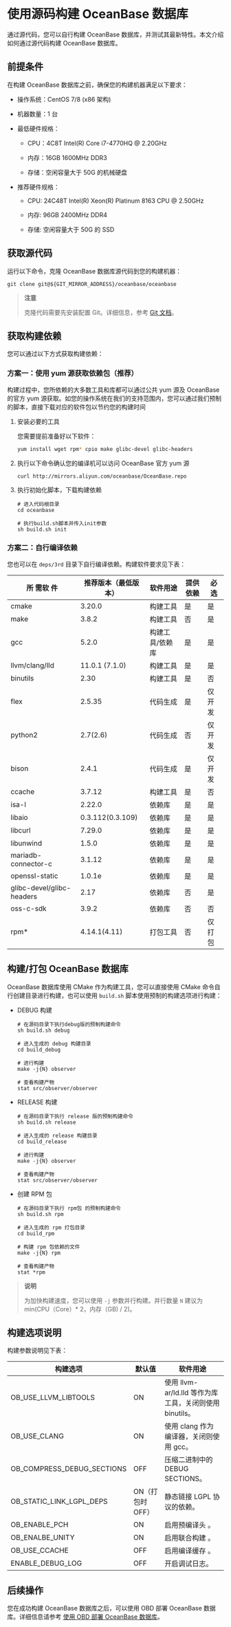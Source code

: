 # 使用源码构建 OceanBase 数据库

通过源代码，您可以自行构建 OceanBase 数据库，并测试其最新特性。本文介绍如何通过源代码构建 OceanBase 数据库。

## 前提条件

在构建 OceanBase 数据库之前，确保您的构建机器满足以下要求：

* 操作系统：CentOS 7/8 (x86 架构)

* 机器数量：1 台

* 最低硬件规格：
  
  * CPU：4C8T Intel(R) Core i7-4770HQ @ 2.20GHz
  
  * 内存：16GB 1600MHz DDR3
  
  * 存储：空闲容量大于 50G 的机械硬盘

* 推荐硬件规格：
  
  * CPU: 24C48T Intel(R) Xeon(R) Platinum 8163 CPU @ 2.50GHz
  
  * 内存:  96GB 2400MHz DDR4
  
  * 存储: 空闲容量大于 50G 的 SSD

## 获取源代码

运行以下命令，克隆 OceanBase 数据库源代码到您的构建机器：

```shell
git clone git@${GIT_MIRROR_ADDRESS}/oceanbase/oceanbase
```

> **注意**
>
> 克隆代码需要先安装配置 Git。详细信息，参考 [Git 文档](https://git-scm.com/doc)。

## 获取构建依赖

您可以通过以下方式获取构建依赖：

### 方案一：使用 yum 源获取依赖包（推荐）

构建过程中，您所依赖的大多数工具和库都可以通过公共 yum 源及 OceanBase 的官方 yum 源获取。如您的操作系统在我们的支持范围内，您可以通过我们预制的脚本，直接下载对应的软件包以节约您的构建时间

1. 安装必要的工具

   您需要提前准备好以下软件：

   ```bash
   yum install wget rpm* cpio make glibc-devel glibc-headers
   ```

2. 执行以下命令确认您的编译机可以访问 OceanBase 官方 yum 源

   ```shell
   curl http://mirrors.aliyun.com/oceanbase/OceanBase.repo
   ```

3. 执行初始化脚本，下载构建依赖

   ```shell
   # 进入代码根目录
   cd oceanbase

   # 执行build.sh脚本并传入init参数
   sh build.sh init
   ```

### 方案二：自行编译依赖

  您也可以在 `deps/3rd` 目录下自行编译依赖。构建软件要求见下表：
  
  |    **所** **需软** **件**     |  **推荐版本（最低版本）**  | **软件用途** | **提供依赖** | **必选** |
  |---------------------------|------------------|----------|----------|--------|
  | cmake                     | 3.20.0           | 构建工具     | 是        | 是      |
  | make                      | 3.8.2            | 构建工具     | 否        | 是      |
  | gcc                       | 5.2.0            | 构建工具/依赖库 | 是        | 是      |
  | llvm/clang/lld            | 11.0.1 (7.1.0)   | 构建工具     | 是        | 是      |
  | binutils                  | 2.30             | 构建工具     | 是        | 否      |
  | flex                      | 2.5.35           | 代码生成     | 是        | 仅开发    |
  | python2                   | 2.7(2.6)         | 代码生成     | 否        | 仅开发    |
  | bison                     | 2.4.1            | 代码生成     | 是        | 仅开发    |
  | ccache                    | 3.7.12           | 构建工具     | 是        | 否      |
  | isa-l                     | 2.22.0           | 依赖库      | 是        | 是      |
  | libaio                    | 0.3.112(0.3.109) | 依赖库      | 是        | 是      |
  | libcurl                   | 7.29.0           | 依赖库      | 是        | 是      |
  | libunwind                 | 1.5.0            | 依赖库      | 是        | 是      |
  | mariadb-connector-c       | 3.1.12           | 依赖库      | 是        | 是      |
  | openssl-static            | 1.0.1e           | 依赖库      | 是        | 是      |
  | glibc-devel/glibc-headers | 2.17             | 依赖库      | 否        | 是      |
  | oss-c-sdk                 | 3.9.2            | 依赖库      | 否        | 否      |
  | rpm\*                     | 4.14.1(4.11)     | 打包工具     | 否        | 仅打包    |

## 构建/打包 OceanBase 数据库

OceanBase 数据库使用 CMake 作为构建工具，您可以直接使用 CMake 命令自行创建目录进行构建，也可以使用 `build.sh` 脚本使用预制的构建选项进行构建：

* DEBUG 构建

  ```shell
  # 在源码目录下执行debug版的预制构建命令
  sh build.sh debug
  
  # 进入生成的 debug 构建目录
  cd build_debug
  
  # 进行构建
  make -j{N} observer
  
  # 查看构建产物
  stat src/observer/observer
  ```

* RELEASE 构建

  ```shell
  # 在源码目录下执行 release 版的预制构建命令
  sh build.sh release
  
  # 进入生成的 release 构建目录
  cd build_release
  
  # 进行构建
  make -j{N} observer
  
  # 查看构建产物
  stat src/observer/observer
  ```

* 创建 RPM 包

  ```shell
  # 在源码目录下执行 rpm包 的预制构建命令
  sh build.sh rpm
  
  # 进入生成的 rpm 打包目录
  cd build_rpm
  
  # 构建 rpm 包依赖的文件
  make -j{N} rpm
  
  # 查看构建产物
  stat *rpm
  ```

> **说明**
>
> 为加快构建速度，您可以使用 `-j` 参数并行构建。并行数量 `N` 建议为 min(CPU（Core）\* 2，内存（GB) / 2)。

## 构建选项说明

构建参数说明见下表：

|          **构建选项**          |  **默认值**   |                 **软件用途**                 |
|----------------------------|------------|------------------------------------------|
| OB_USE_LLVM_LIBTOOLS       | ON         | 使用 llvm-ar/ld.lld 等作为库工具，关闭则使用 binutils。 |
| OB_USE_CLANG               | ON         | 使用 clang 作为编译器，关闭则使用 gcc。                 |
| OB_COMPRESS_DEBUG_SECTIONS | OFF        | 压缩二进制中的 DEBUG SECTIONS。                  |
| OB_STATIC_LINK_LGPL_DEPS   | ON（打包时OFF） | 静态链接 LGPL 协议的依赖。                            |
| OB_ENABLE_PCH              | ON         | 启用预编译头 。                                  |
| OB_ENALBE_UNITY            | ON         | 启用联合构建 。                                  |
| OB_USE_CCACHE              | OFF        | 启用编译缓存 。                                  |
| ENABLE_DEBUG_LOG           | OFF        | 开启调试日志。                                  |

## 后续操作

您在成功构建 OceanBase 数据库之后，可以使用 OBD 部署 OceanBase 数据库。详细信息请参考 [使用 OBD 部署 OceanBase 数据库](../2.quick-start/4.use-obd-to-deploy-oceanbase-database.md)。
